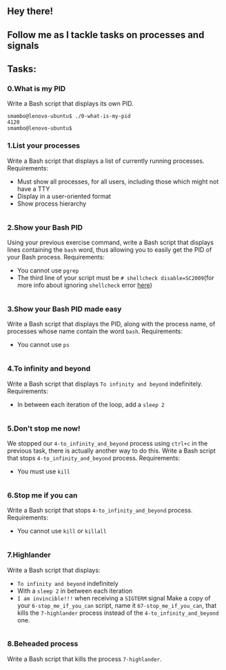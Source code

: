 ## Hey there!
## Follow me as I tackle tasks on processes and signals
## Tasks:
### 0.What is my PID
Write a Bash script that displays its own PID.
```
smambo@lenovo-ubuntu$ ./0-what-is-my-pid
4120
smambo@lenovo-ubuntu$
```
### 1.List your processes
Write a Bash script that displays a list of currently running processes.
Requirements:
* Must show all processes, for all users, including those which might not have a TTY
* Display in a user-oriented format
* Show process hierarchy
```

```
### 2.Show your Bash PID
Using your previous exercise command, write a Bash script that displays lines containing the `bash` word, thus allowing you to easily get the PID of your Bash process.
Requirements:
* You cannot use `pgrep`
* The third line of your script must be `# shellcheck disable=SC2009`(for more info about ignoring `shellcheck` error [here](https://github.com/koalaman/shellcheck/wiki/Ignore))
```

```
### 3.Show your Bash PID made easy
Write a Bash script that displays the PID, along with the process name, of processes whose name contain the word `bash`.
Requirements:
* You cannot use `ps`
```

```
### 4.To infinity and beyond
Write a Bash script that displays `To infinity and beyond` indefinitely.
Requirements:
* In between each iteration of the loop, add a `sleep 2`
```

```
### 5.Don't stop me now!
We stopped our `4-to_infinity_and_beyond` process using `ctrl+c` in the previous task, there is actually another way to do this.
Write a Bash script that stops `4-to_infinity_and_beyond` process.
Requirements:
* You must use `kill`
```

```
### 6.Stop me if you can
Write a Bash script that stops `4-to_infinity_and_beyond` process.
Requirements:
* You cannot use `kill` or `killall`
```

```
### 7.Highlander
Write a Bash script that displays:
* `To infinity and beyond` indefinitely
* With a `sleep 2` in between each iteration
* `I am invincible!!!` when receiving a `SIGTERM` signal
Make a copy of your `6-stop_me_if_you_can` script, name it `67-stop_me_if_you_can`, that kills the `7-highlander` process instead of the `4-to_infinity_and_beyond` one.
```

```
### 8.Beheaded process
Write a Bash script that kills the process `7-highlander`.
```

```
